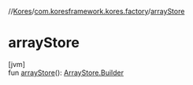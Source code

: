 //[Kores](../../index.md)/[com.koresframework.kores.factory](index.md)/[arrayStore](array-store.md)

# arrayStore

[jvm]\
fun [arrayStore](array-store.md)(): [ArrayStore.Builder](../com.koresframework.kores.base/-array-store/-builder/index.md)

